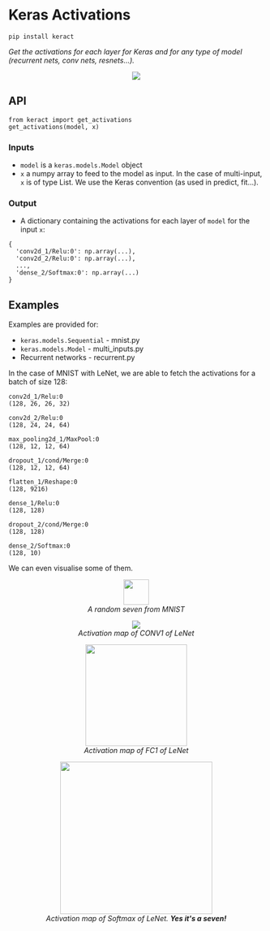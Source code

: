 # Keras Activations
```
pip install keract
```
*Get the activations for each layer for Keras and for any type of model (recurrent nets, conv nets, resnets...).*

<p align="center">
  <img src="assets/1.png">
</p>


## API

```
from keract import get_activations
get_activations(model, x)
```

### Inputs
- `model` is a `keras.models.Model` object
- `x` a numpy array to feed to the model as input. In the case of multi-input, `x` is of type List. We use the Keras convention (as used in predict, fit...).

### Output
- A dictionary containing the activations for each layer of `model` for the input `x`:

```
{
  'conv2d_1/Relu:0': np.array(...),
  'conv2d_2/Relu:0': np.array(...),
  ...,
  'dense_2/Softmax:0': np.array(...)
}
```


## Examples

Examples are provided for:
- `keras.models.Sequential` - mnist.py
- `keras.models.Model` - multi_inputs.py
- Recurrent networks - recurrent.py

In the case of MNIST with LeNet, we are able to fetch the activations for a batch of size 128:

```
conv2d_1/Relu:0
(128, 26, 26, 32)

conv2d_2/Relu:0
(128, 24, 24, 64)

max_pooling2d_1/MaxPool:0
(128, 12, 12, 64)

dropout_1/cond/Merge:0
(128, 12, 12, 64)

flatten_1/Reshape:0
(128, 9216)

dense_1/Relu:0
(128, 128)

dropout_2/cond/Merge:0
(128, 128)

dense_2/Softmax:0
(128, 10)
```

We can even visualise some of them.

<p align="center">
  <img src="assets/0.png" width="50">
  <br><i>A random seven from MNIST</i>
</p>


<p align="center">
  <img src="assets/1.png">
  <br><i>Activation map of CONV1 of LeNet</i>
</p>

<p align="center">
  <img src="assets/2.png" width="200">
  <br><i>Activation map of FC1 of LeNet</i>
</p>


<p align="center">
  <img src="assets/3.png" width="300">
  <br><i>Activation map of Softmax of LeNet. <b>Yes it's a seven!</b></i>
</p>


